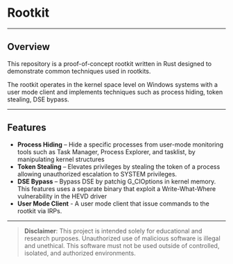# Rootkit


---

## Overview

This repository is a proof-of-concept rootkit written in Rust designed to demonstrate common techniques used in rootkits.

The rootkit operates in the kernel space level on Windows systems with a user mode client and implements techniques such as process hiding, token stealing, DSE bypass.

---

## Features

- **Process Hiding** – Hide a specific processes from user-mode monitoring tools such as Task Manager, Process Explorer, and tasklist, by manipulating kernel structures
- **Token Stealing** – Elevates privileges by stealing the token of a process allowing unauthorized escalation to SYSTEM privileges.
- **DSE Bypass** – Bypass DSE by patchig G_CIOptions in kernel memory. This features uses a separate binary that exploit a Write-What-Where vulnerability in the HEVD driver
- **User Mode Client** - A user mode client that issue commands to the rootkit via IRPs.


---

> **Disclaimer**: This project is intended solely for educational and research purposes. Unauthorized use of malicious software is illegal and unethical. This software must not be used outside of controlled, isolated, and authorized environments.


